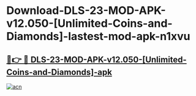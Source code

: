 # Download-DLS-23-MOD-APK-v12.050-[Unlimited-Coins-and-Diamonds]-lastest-mod-apk-n1xvu

<h2><a href="https://apkcomod.com?title=DLS-23-MOD-APK-v12.050-[Unlimited-Coins-and-Diamonds]">🔗👉 🔴 DLS-23-MOD-APK-v12.050-[Unlimited-Coins-and-Diamonds]-apk </a></h2>

[![acn](https://github.com/user-attachments/assets/0f9c940e-d8b0-45ae-aac7-cd30a18b3e1c)](https://apkcomod.com?title=DLS-23-MOD-APK-v12.050-[Unlimited-Coins-and-Diamonds])
